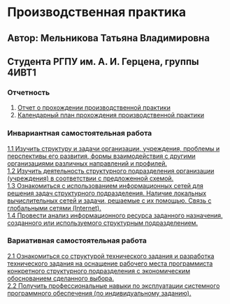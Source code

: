 # Производственная практика  
##  Автор: Мельникова Татьяна Владимировна
## Студента РГПУ им. А. И. Герцена, группы 4ИВТ1
### Отчетность
1. [Отчет о прохождении производственной практики]()
2. [Календарный план прохождения производственной практики]()
### Инвариантная самостоятельная работа    
[1.1 Изучить структуру и задачи организации, учреждения, проблемы и перспективы его развития, формы взаимодействия с другими организациями различных направлений и профилей.](https://github.com/tannia6849/practice_sem7/blob/main/%D0%9F%D1%80%D0%B0%D0%BA%D1%82%D0%B8%D0%BA%D0%B0%2C%20%D0%98%D0%A1%D0%A01.1%2C%20%D0%9C%D0%B5%D0%BB%D1%8C%D0%BD%D0%B8%D0%BA%D0%BE%D0%B2%D0%B0%20%D0%A2%D0%92.pdf)   
[1.2 Изучить деятельность структурного подразделения организации (учреждения) в соответствии с предложенной схемой.](https://github.com/tannia6849/practice_sem7/blob/main/%D0%9F%D1%80%D0%B0%D0%BA%D1%82%D0%B8%D0%BA%D0%B0%2C%20%D0%98%D0%A1%D0%A01.2%2C%20%D0%9C%D0%B5%D0%BB%D1%8C%D0%BD%D0%B8%D0%BA%D0%BE%D0%B2%D0%B0%20%D0%A2%D0%92.pdf)    
[1.3 Ознакомиться с использованием информационных сетей для решения задач структурного подразделения. Наличие локальных вычислительных сетей и задачи, решаемые с их помощью. Связь с глобальными сетями (Internet).](https://github.com/tannia6849/practice_sem7/blob/main/%D0%9F%D1%80%D0%B0%D0%BA%D1%82%D0%B8%D0%BA%D0%B0%2C%20%D0%98%D0%A1%D0%A01.3%2C%20%D0%9C%D0%B5%D0%BB%D1%8C%D0%BD%D0%B8%D0%BA%D0%BE%D0%B2%D0%B0%20%D0%A2%D0%92.pdf)   
[1.4 Провести анализ информационного ресурса заданного назначения, созданного или используемого структурным подразделением.](https://github.com/tannia6849/practice_sem7/blob/main/%D0%9F%D1%80%D0%B0%D0%BA%D1%82%D0%B8%D0%BA%D0%B0%2C%20%D0%98%D0%A1%D0%A01.4%2C%20%D0%9C%D0%B5%D0%BB%D1%8C%D0%BD%D0%B8%D0%BA%D0%BE%D0%B2%D0%B0%20%D0%A2%D0%92.pdf)   
### Вариативная самостоятельная работа  
[2.1 Ознакомиться со структурой технического задания и разработка технического задания на оснащение рабочего места программиста конкретного структурного подразделения с экономическим обоснованием сделанного выбора.](https://github.com/tannia6849/practice_sem7/blob/main/%D0%9F%D1%80%D0%B0%D0%BA%D1%82%D0%B8%D0%BA%D0%B0%2C%20%D0%92%D0%A1%D0%A02.1%2C%20%D0%9C%D0%B5%D0%BB%D1%8C%D0%BD%D0%B8%D0%BA%D0%BE%D0%B2%D0%B0%20%D0%A2%D0%92.pdf)   
[2.2 Получить профессиональные навыки по эксплуатации системного программного обеспечения (по индивидуальному заданию).](https://github.com/tannia6849/practice_sem7/blob/main/%D0%9F%D1%80%D0%B0%D0%BA%D1%82%D0%B8%D0%BA%D0%B0%2C%20%D0%92%D0%A1%D0%A02.2%2C%20%D0%9C%D0%B5%D0%BB%D1%8C%D0%BD%D0%B8%D0%BA%D0%BE%D0%B2%D0%B0%20%D0%A2%D0%92.pdf)
